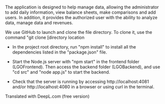 The application is designed to help manage data, allowing the administrator to add daily information, view balance sheets, make comparisons and add users. In addition, it provides the authorized user with the ability to analyze data, manage data and revenues.

We use GitHub to launch and clone the file directory. To clone it, use the command "git clone [directory location

- In the project root directory, run "npm install" to install all the dependencies listed in the "package.json" file.

- Start the Node.js server with "npm start" in the frontend folder (LGOFrontend). Then access the backend folder (LGOBackend), and use "cd src" and "node app.js" to start the backend.
- Check that the server is running by accessing http://localhost:4081 and/or http://localhost:4080 in a browser or using curl in the terminal.

Translated with DeepL.com (free version)
